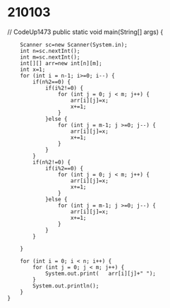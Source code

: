 # 210103
// CodeUp1473 
  public static void main(String[] args) {
		
		Scanner sc=new Scanner(System.in);
		int n=sc.nextInt();
		int m=sc.nextInt();
		int[][] arr=new int[n][m];
		int x=1;
		for (int i = n-1; i>=0; i--) {
			if(n%2==0) {
				if(i%2!=0) {
					for (int j = 0; j < m; j++) {
						arr[i][j]=x;
						x+=1;
					}
				}else {
					for (int j = m-1; j >=0; j--) {
						arr[i][j]=x;
						x+=1;
					}
				}
			}
			if(n%2!=0) {
				if(i%2==0) {
					for (int j = 0; j < m; j++) {
						arr[i][j]=x;
						x+=1;
					}
				}else {
					for (int j = m-1; j >=0; j--) {
						arr[i][j]=x;
						x+=1;
					}
				}
			}
			
		}
		
		for (int i = 0; i < n; i++) {
			for (int j = 0; j < m; j++) {
				System.out.print(	arr[i][j]+" ");
			}
			System.out.println();
		}
	}
